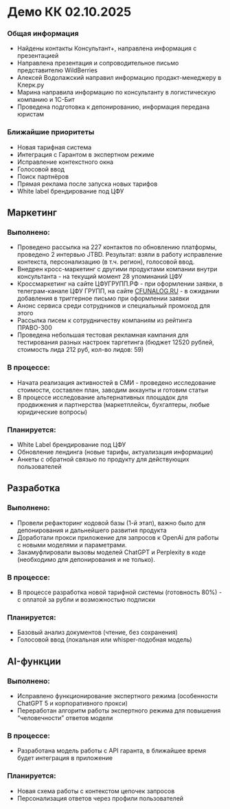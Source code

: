 # Демо КК 02.10.2025

### Общая информация

- Найдены контакты Консультант+, направлена информация с презентацией
- Направлена презентация и сопроводительное письмо представителю WildBerries
- Алексей Водолажский направил информацию продакт-менеджеру в Клерк.ру
- Марина направила информацию по консультанту в логистическую компанию и 1С-Бит
- Проведена подготовка к депонированию, информация передана юристам

### Ближайшие приоритеты

- Новая тарифная система
- Интеграция с Гарантом в экспертном режиме
- Исправление контекстного окна
- Голосовой ввод
- Поиск партнёров
- Прямая реклама после запуска новых тарифов
- White label брендирование под ЦФУ

## Маркетинг

### Выполнено:

- Проведено рассылка на 227 контактов по обновлению платформы, проведено 2 интервью JTBD. Результат: взяли в работу исправление контекста, персонализацию (в т.ч. регион), голосовой ввод.
- Внедрен кросс-маркетинг с другими продуктами компании внутри консультанта - на текущий момент 28 упоминаний ЦФУ
- Кроссмаркетинг на сайте ЦФУГРУПП.РФ - при оформлении заявки, в телеграм-канале ЦФУ ГРУПП, на сайте [CFUNALOG.RU](http://CFUNALOG.RU) - в ожидании добавления в триггерное письмо при оформлении заявки
- Анонс сервиса среди сотрудников и специальный промокод для этого
- Рассылка писем к сотрудничеству компаниям из рейтинга ПРАВО-300
- Проведена небольшая тестовая рекламная кампания для тестирования разных настроек таргетинга (бюджет 12520 рублей, стоимость лида 212 руб, кол-во лидов: 59)

### В процессе:

- Начата реализация активностей в СМИ - проведено исследование стоимости, составлен план, заводим аккаунты и готовим статьи
- В процессе исследование альтернативных площадок для продвижения и партнерства (маркетплейсы, бухгалтеры, любые юридические вопросы)

### Планируется:

- White Label брендирование под ЦФУ
- Обновление лендинга (новые тарифы, актуализация информации)
- Анкеты с обратной связью по продукту для действующих пользователей

## Разработка

### Выполнено:

- Провели рефакторинг кодовой базы (1-й этап), важно было для депонирования и дальнейшего развития продукта
- Доработали прокси приложение для запросов к OpenAi для работы с новыми моделями и параметрами.
- Закамуфлировали вызовы моделей ChatGPT и Perplexity в коде (необходимо для депонирования и не только).

### В процессе:

- В процессе разработка новой тарифной системы (готовность 80%) - с оплатой за рубли и возможностью подписки

### Планируется:

- Базовый анализ документов (чтение, без сохранения)
- Голосовой ввод (локальная или whisper-подобная модель)

## AI-функции

### Выполнено:

- Исправлено функционирование экспертного режима (особенности ChatGPT 5 и корпоративного прокси)
- Переработан алгоритм работы экспертного режима для повышения “человечности” ответов модели

### В процессе:

- Разработана модель работы с API гаранта, в ближайшее время будет интеграция в приложение

### Планируется:

- Новая схема работы с контекстом цепочек запросов
- Персонализация ответов через профили пользователей